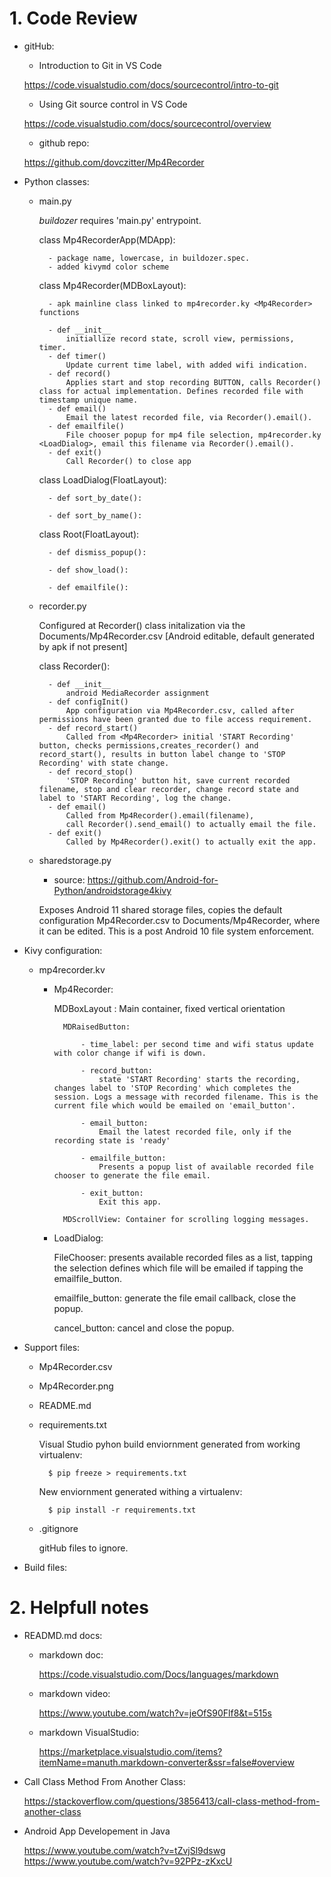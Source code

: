 # 1. Code Review

- gitHub:
    
    - Introduction to Git in VS Code

    <https://code.visualstudio.com/docs/sourcecontrol/intro-to-git>

    - Using Git source control in VS Code
    
    <https://code.visualstudio.com/docs/sourcecontrol/overview>

    - github repo:

    <https://github.com/dovczitter/Mp4Recorder>

- Python classes:

    - main.py

        *buildozer* requires 'main.py' entrypoint.

        class Mp4RecorderApp(MDApp):

            - package name, lowercase, in buildozer.spec.
            - added kivymd color scheme

        class Mp4Recorder(MDBoxLayout):

            - apk mainline class linked to mp4recorder.ky <Mp4Recorder> functions

            - def __init__
                initiallize record state, scroll view, permissions, timer.
            - def timer()
                Update current time label, with added wifi indication.
            - def record()
                Applies start and stop recording BUTTON, calls Recorder() class for actual implementation. Defines recorded file with timestamp unique name.  
            - def email()
                Email the latest recorded file, via Recorder().email().
            - def emailfile()
                File chooser popup for mp4 file selection, mp4recorder.ky <LoadDialog>, email this filename via Recorder().email().
            - def exit()
                Call Recorder() to close app 

        class LoadDialog(FloatLayout):

            - def sort_by_date():    

            - def sort_by_name():

        class Root(FloatLayout):

            - def dismiss_popup():

            - def show_load():

            - def emailfile():

    - recorder.py

        Configured at Recorder() class initalization via the Documents/Mp4Recorder.csv [Android editable, default generated by apk if not present]

        class Recorder():

            - def __init__
                android MediaRecorder assignment
            - def configInit()
                App configuration via Mp4Recorder.csv, called after permissions have been granted due to file access requirement. 
            - def record_start()
                Called from <Mp4Recorder> initial 'START Recording' button, checks permissions,creates_recorder() and record_start(), results in button label change to 'STOP Recording' with state change.
            - def record_stop()
                'STOP Recording' button hit, save current recorded filename, stop and clear recorder, change record state and label to 'START Recording', log the change.
            - def email()
                Called from Mp4Recorder().email(filename),
                call Recorder().send_email() to actually email the file.
            - def exit()
                Called by Mp4Recorder().exit() to actually exit the app.

    - sharedstorage.py

        - source: <https://github.com/Android-for-Python/androidstorage4kivy>

        Exposes Android 11 shared storage files, copies the default configuration Mp4Recorder.csv to Documents/Mp4Recorder, where it can be edited. This is a post Android 10 file system enforcement.

- Kivy configuration:

    - mp4recorder.kv

        - Mp4Recorder:

            MDBoxLayout : Main container, fixed vertical orientation
                
                MDRaisedButton:

                    - time_label: per second time and wifi status update with color change if wifi is down.

                    - record_button: 
                        state 'START Recording' starts the recording, changes label to 'STOP Recording' which completes the session. Logs a message with recorded filename. This is the current file which would be emailed on 'email_button'. 

                    - email_button:
                        Email the latest recorded file, only if the recording state is 'ready'

                    - emailfile_button:
                        Presents a popup list of available recorded file chooser to generate the file email.

                    - exit_button:
                        Exit this app.

                MDScrollView: Container for scrolling logging messages. 


        - LoadDialog:

            FileChooser: presents available recorded files as a list, tapping the selection defines which file will be emailed if tapping the emailfile_button.

            emailfile_button: generate the file email callback, close the popup.

            cancel_button: cancel and close the popup.

- Support files:

    - Mp4Recorder.csv
    - Mp4Recorder.png
    - README.md
    - requirements.txt

        Visual Studio pyhon build enviornment generated from working virtualenv:

            $ pip freeze > requirements.txt

        New enviornment generated withing a virtualenv:

            $ pip install -r requirements.txt  

    - .gitignore

        gitHub files to ignore.


- Build files:

# 2. Helpfull notes

- READMD.md docs:

    - markdown doc:

        <https://code.visualstudio.com/Docs/languages/markdown>
    - markdown video:

        <https://www.youtube.com/watch?v=jeOfS90Flf8&t=515s>

    - markdown VisualStudio:

        <https://marketplace.visualstudio.com/items?itemName=manuth.markdown-converter&ssr=false#overview>

- Call Class Method From Another Class:

    <https://stackoverflow.com/questions/3856413/call-class-method-from-another-class>

- Android App Developement in Java

    <https://www.youtube.com/watch?v=tZvjSl9dswg>
    <https://www.youtube.com/watch?v=92PPz-zKxcU>